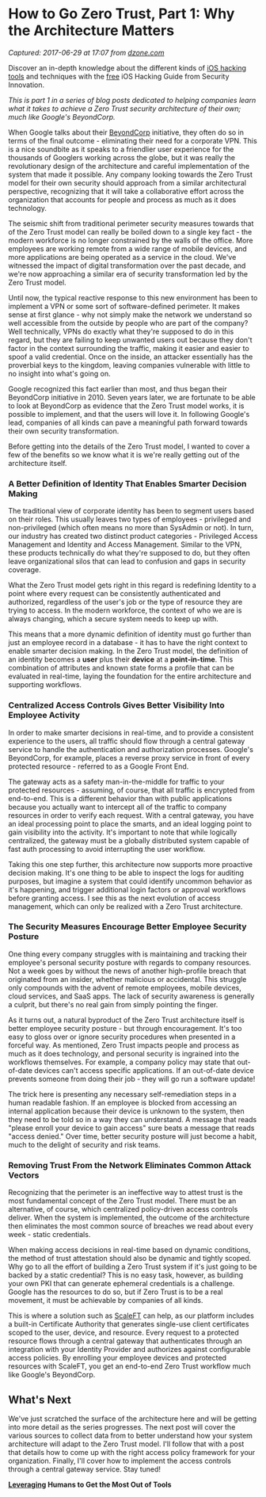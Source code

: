 # How to Go Zero Trust, Part 1: Why the Architecture Matters

_Captured: 2017-06-29 at 17:07 from [dzone.com](https://dzone.com/articles/how-to-go-zero-trust-part-1-why-the-architecture-m?edition=305177&utm_source=Daily%20Digest&utm_medium=email&utm_campaign=dd%202017-06-28)_

Discover an in-depth knowledge about the different kinds of [iOS hacking tools](https://dzone.com/go?i=222228&u=https%3A%2F%2Fweb.securityinnovation.com%2Fhacking-ios-applications-dzone%3Futm_campaign%3DDZONE-Sponsorship-June-2017%26utm_source%3DAdvertising%26utm_medium%3Dhacking-ios-applications) and techniques with the [free](https://dzone.com/go?i=222228&u=https%3A%2F%2Fweb.securityinnovation.com%2Fhacking-ios-applications-dzone%3Futm_campaign%3DDZONE-Sponsorship-June-2017%26utm_source%3DAdvertising%26utm_medium%3Dhacking-ios-applications) iOS Hacking Guide from Security Innovation.

_This is part 1 in a series of blog posts dedicated to helping companies learn what it takes to achieve a Zero Trust security architecture of their own; much like Google's BeyondCorp._

When Google talks about their [BeyondCorp](https://www.beyondcorp.com) initiative, they often do so in terms of the final outcome - eliminating their need for a corporate VPN. This is a nice soundbite as it speaks to a friendlier user experience for the thousands of Googlers working across the globe, but it was really the revolutionary design of the architecture and careful implementation of the system that made it possible. Any company looking towards the Zero Trust model for their own security should approach from a similar architectural perspective, recognizing that it will take a collaborative effort across the organization that accounts for people and process as much as it does technology.

The seismic shift from traditional perimeter security measures towards that of the Zero Trust model can really be boiled down to a single key fact - the modern workforce is no longer constrained by the walls of the office. More employees are working remote from a wide range of mobile devices, and more applications are being operated as a service in the cloud. We've witnessed the impact of digital transformation over the past decade, and we're now approaching a similar era of security transformation led by the Zero Trust model.

Until now, the typical reactive response to this new environment has been to implement a VPN or some sort of software-defined perimeter. It makes sense at first glance - why not simply make the network we understand so well accessible from the outside by people who are part of the company? Well technically, VPNs do exactly what they're supposed to do in this regard, but they are failing to keep unwanted users out because they don't factor in the context surrounding the traffic, making it easier and easier to spoof a valid credential. Once on the inside, an attacker essentially has the proverbial keys to the kingdom, leaving companies vulnerable with little to no insight into what's going on.

Google recognized this fact earlier than most, and thus began their BeyondCorp initiative in 2010. Seven years later, we are fortunate to be able to look at BeyondCorp as evidence that the Zero Trust model works, it is possible to implement, and that the users will love it. In following Google's lead, companies of all kinds can pave a meaningful path forward towards their own security transformation.

Before getting into the details of the Zero Trust model, I wanted to cover a few of the benefits so we know what it is we're really getting out of the architecture itself.

### A Better Definition of Identity That Enables Smarter Decision Making

The traditional view of corporate identity has been to segment users based on their roles. This usually leaves two types of employees - privileged and non-privileged (which often means no more than SysAdmin or not). In turn, our industry has created two distinct product categories - Privileged Access Management and Identity and Access Management. Similar to the VPN, these products technically do what they're supposed to do, but they often leave organizational silos that can lead to confusion and gaps in security coverage.

What the Zero Trust model gets right in this regard is redefining Identity to a point where every request can be consistently authenticated and authorized, regardless of the user's job or the type of resource they are trying to access. In the modern workforce, the context of who we are is always changing, which a secure system needs to keep up with.

This means that a more dynamic definition of identity must go further than just an employee record in a database - it has to have the right context to enable smarter decision making. In the Zero Trust model, the definition of an identity becomes a **user** plus their **device** at a **point-in-time**. This combination of attributes and known state forms a profile that can be evaluated in real-time, laying the foundation for the entire architecture and supporting workflows.

### Centralized Access Controls Gives Better Visibility Into Employee Activity

In order to make smarter decisions in real-time, and to provide a consistent experience to the users, all traffic should flow through a central gateway service to handle the authentication and authorization processes. Google's BeyondCorp, for example, places a reverse proxy service in front of every protected resource - referred to as a Google Front End.

The gateway acts as a safety man-in-the-middle for traffic to your protected resources - assuming, of course, that all traffic is encrypted from end-to-end. This is a different behavior than with public applications because you actually want to intercept all of the traffic to company resources in order to verify each request. With a central gateway, you have an ideal processing point to place the smarts, and an ideal logging point to gain visibility into the activity. It's important to note that while logically centralized, the gateway must be a globally distributed system capable of fast auth processing to avoid interrupting the user workflow.

Taking this one step further, this architecture now supports more proactive decision making. It's one thing to be able to inspect the logs for auditing purposes, but imagine a system that could identify uncommon behavior as it's happening, and trigger additional login factors or approval workflows before granting access. I see this as the next evolution of access management, which can only be realized with a Zero Trust architecture.

### The Security Measures Encourage Better Employee Security Posture

One thing every company struggles with is maintaining and tracking their employee's personal security posture with regards to company resources. Not a week goes by without the news of another high-profile breach that originated from an insider, whether malicious or accidental. This struggle only compounds with the advent of remote employees, mobile devices, cloud services, and SaaS apps. The lack of security awareness is generally a culprit, but there's no real gain from simply pointing the finger.

As it turns out, a natural byproduct of the Zero Trust architecture itself is better employee security posture - but through encouragement. It's too easy to gloss over or ignore security procedures when presented in a forceful way. As mentioned, Zero Trust impacts people and process as much as it does technology, and personal security is ingrained into the workflows themselves. For example, a company policy may state that out-of-date devices can't access specific applications. If an out-of-date device prevents someone from doing their job - they will go run a software update!

The trick here is presenting any necessary self-remediation steps in a human readable fashion. If an employee is blocked from accessing an internal application because their device is unknown to the system, then they need to be told so in a way they can understand. A message that reads "please enroll your device to gain access" sure beats a message that reads "access denied." Over time, better security posture will just become a habit, much to the delight of security and risk teams.

### Removing Trust From the Network Eliminates Common Attack Vectors

Recognizing that the perimeter is an ineffective way to attest trust is the most fundamental concept of the Zero Trust model. There must be an alternative, of course, which centralized policy-driven access controls deliver. When the system is implemented, the outcome of the architecture then eliminates the most common source of breaches we read about every week - static credentials.

When making access decisions in real-time based on dynamic conditions, the method of trust attestation should also be dynamic and tightly scoped. Why go to all the effort of building a Zero Trust system if it's just going to be backed by a static credential? This is no easy task, however, as building your own PKI that can generate ephemeral credentials is a challenge. Google has the resources to do so, but if Zero Trust is to be a real movement, it must be achievable by companies of all kinds.

This is where a solution such as [ScaleFT](https://www.scaleft.com) can help, as our platform includes a built-in Certificate Authority that generates single-use client certificates scoped to the user, device, and resource. Every request to a protected resource flows through a central gateway that authenticates through an integration with your Identity Provider and authorizes against configurable access policies. By enrolling your employee devices and protected resources with ScaleFT, you get an end-to-end Zero Trust workflow much like Google's BeyondCorp.

## What's Next

We've just scratched the surface of the architecture here and will be getting into more detail as the series progresses. The next post will cover the various sources to collect data from to better understand how your system architecture will adapt to the Zero Trust model. I'll follow that with a post that details how to come up with the right access policy framework for your organization. Finally, I'll cover how to implement the access controls through a central gateway service. Stay tuned!

**[Leveraging](https://dzone.com/go?i=222226&u=https%3A%2F%2Fweb.securityinnovation.com%2Fwebinar%2Fleveraging-humans-and-tools-dzone%3Futm_campaign%3DDZONE-Sponsorship-June-2017%26utm_source%3DAdvertising%26utm_medium%3Dleveraging-humans-and-tools%252520) Humans to Get the Most Out of Tools**
